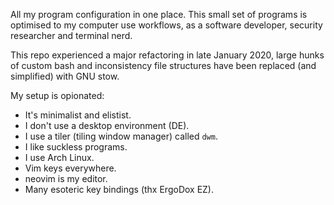 
All my program configuration in one place. This small set of programs is optimised to my computer use workflows, as a software developer, security researcher and terminal nerd.

This repo experienced a major refactoring in late January 2020, large hunks of custom bash and inconsistency file structures have been replaced (and simplified) with GNU stow.

My setup is opionated:

* It's minimalist and elistist.
* I don't use a desktop environment (DE).
* I use a tiler (tiling window manager) called `dwm`.
* I like suckless programs.
* I use Arch Linux.
* Vim keys everywhere.
* neovim is my editor.
* Many esoteric key bindings (thx ErgoDox EZ).

